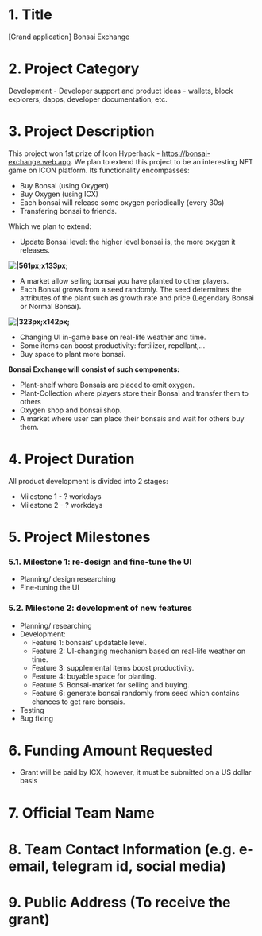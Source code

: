 # 1. Title
[Grand application] Bonsai Exchange
# 2. Project Category
Development - Developer support and product ideas - wallets, block explorers, dapps, developer documentation, etc.
# 3. Project Description
This project won 1st prize of Icon Hyperhack - https://bonsai-exchange.web.app.
We plan to extend this project to be an interesting NFT game on ICON platform. Its functionality encompasses:
* Buy Bonsai  (using Oxygen)
* Buy Oxygen (using ICX)
* Each bonsai will release some oxygen periodically (every 30s) 
* Transfering bonsai to friends.

Which we plan to extend:
* Update Bonsai level: the higher level bonsai is, the more oxygen it releases.

**![|561px;x133px;](https://lh3.googleusercontent.com/YQLsodifUMa_RPM_11dTbFpPuLG8xTa7sYQH4rgpT2J91ZxE1UHuo6sTG8zCgO21sJMMYymY7xUUYn9aWWZQslgNUTJ42RinW8tyGH9H-zOBIIxGEdpqJLoMNNR5RGmRwcWulAXn1FA)**

* A market allow selling bonsai you have planted to other players.
* Each Bonsai grows from a seed randomly. The seed determines the attributes of the plant such as growth rate and price (Legendary Bonsai or Normal Bonsai).

**![|323px;x142px;](https://lh5.googleusercontent.com/J0R1onjUX9lkY9s8o1LpvFIuMEcUmWpe6a5HY--mmINyz2UMGrxfYA7XXaSOq_uaIJyWl3mcRAcajxRilG7Q2wFJRgtIH1PVKsRAT94NrNw-mnXGfkpOG93-Bxb4OkKSOLQNTjuCCC8)**

* Changing UI in-game base on real-life weather and time.
* Some items can boost productivity: fertilizer, repellant,...
* Buy space to plant more bonsai.

**Bonsai Exchange will consist of such components:**
* Plant-shelf where Bonsais are placed to emit oxygen.
* Plant-Collection where players store their Bonsai and transfer them to others
* Oxygen shop and bonsai shop.
* A market where user can place their bonsais and wait for others buy them.

# 4. Project Duration
All product development is divided into 2 stages:
* Milestone 1 - ? workdays
* Milestone 2 - ? workdays

# 5. Project Milestones
### 5.1. Milestone 1: re-design and fine-tune the UI 
- Planning/ design researching
- Fine-tuning the UI

### 5.2. Milestone 2: development of new features
- Planning/ researching
- Development:
  - Feature 1: bonsais' updatable level.
  - Feature 2: UI-changing mechanism based on real-life weather on time.
  - Feature 3: supplemental items boost productivity.
  - Feature 4: buyable space for planting.
  - Feature 5: Bonsai-market for selling and buying.
  - Feature 6: generate bonsai randomly from seed which contains chances to get rare bonsais. 
- Testing
- Bug fixing
# 6. Funding Amount Requested
  * Grant will be paid by ICX; however, it must be submitted on a US dollar basis
# 7. Official Team Name
# 8. Team Contact Information (e.g. e-email, telegram id, social media)
# 9. Public Address (To receive the grant)
